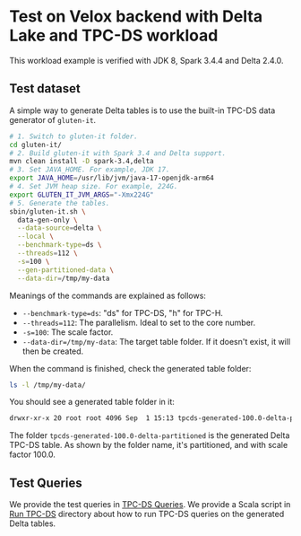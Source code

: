# Test on Velox backend with Delta Lake and TPC-DS workload

This workload example is verified with JDK 8, Spark 3.4.4 and Delta 2.4.0.

## Test dataset

A simple way to generate Delta tables is to use the built-in TPC-DS data generator of `gluten-it`.

```bash
# 1. Switch to gluten-it folder.
cd gluten-it/
# 2. Build gluten-it with Spark 3.4 and Delta support.
mvn clean install -D spark-3.4,delta
# 3. Set JAVA_HOME. For example, JDK 17.
export JAVA_HOME=/usr/lib/jvm/java-17-openjdk-arm64
# 4. Set JVM heap size. For example, 224G.
export GLUTEN_IT_JVM_ARGS="-Xmx224G"
# 5. Generate the tables.
sbin/gluten-it.sh \
  data-gen-only \
  --data-source=delta \
  --local \
  --benchmark-type=ds \
  --threads=112 \
  -s=100 \
  --gen-partitioned-data \
  --data-dir=/tmp/my-data
```

Meanings of the commands are explained as follows:

- `--benchmark-type=ds`:  "ds" for TPC-DS, "h" for TPC-H.
- `--threads=112`: The parallelism. Ideal to set to the core number.
- `-s=100`: The scale factor.
- `--data-dir=/tmp/my-data`: The target table folder. If it doesn't exist, it will then be created.

When the command is finished, check the generated table folder:

```bash
ls -l /tmp/my-data/
```

You should see a generated table folder in it:

```bash
drwxr-xr-x 20 root root 4096 Sep  1 15:13 tpcds-generated-100.0-delta-partitioned
```

The folder `tpcds-generated-100.0-delta-partitioned` is the generated Delta TPC-DS table. As shown by the folder name, it's partitioned, and with scale factor 100.0.

## Test Queries
We provide the test queries in [TPC-DS Queries](../../../tools/gluten-it/common/src/main/resources/tpcds-queries).
We provide a Scala script in [Run TPC-DS](./run_tpcds) directory about how to run TPC-DS queries on the generated Delta tables.

